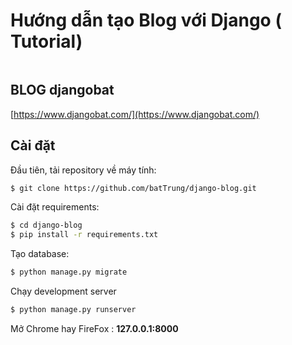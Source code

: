 # Hướng dẫn tạo Blog với Django ( Tutorial)

<a target="_blank" href="https://www.djangobat.com/blog/huong-dan-dung-channels-tao-ung-dung-real-time-trong-django/"><img src="https://www.djangobat.com/media/posts/2019/04/23/channels.jpg" alt="" /></a>


## BLOG djangobat

[https://www.djangobat.com/](https://www.djangobat.com/)

## Cài đặt

Đầu tiên, tải repository về máy tính:

```bash
$ git clone https://github.com/batTrung/django-blog.git
```

Cài đặt requirements:

```bash
$ cd django-blog
$ pip install -r requirements.txt 
```

Tạo database:

```bash
$ python manage.py migrate
```
Chạy development server

```bash
$ python manage.py runserver
```

Mở Chrome hay FireFox : **127.0.0.1:8000**





